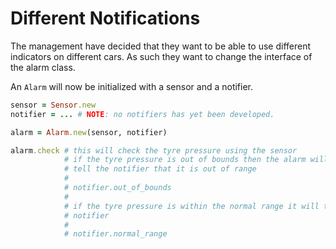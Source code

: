 # Different Notifications

The management have decided that they want to be able to use different
indicators on different cars. As such they want to change the interface of the
alarm class.

An `Alarm` will now be initialized with a sensor and a notifier.

```ruby
sensor = Sensor.new
notifier = ... # NOTE: no notifiers has yet been developed.

alarm = Alarm.new(sensor, notifier)

alarm.check # this will check the tyre pressure using the sensor
            # if the tyre pressure is out of bounds then the alarm will
            # tell the notifier that it is out of range
            #
            # notifier.out_of_bounds
            #
            # if the tyre pressure is within the normal range it will tell the
            # notifier
            #
            # notifier.normal_range

